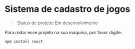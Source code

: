 # Sistema de cadastro de jogos

> Status de projeto: Em desenvolvimento

Para rodar esse projeto na sua máquina, por favor digite:

```
npm install react
```
